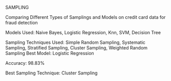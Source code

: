 SAMPLING

Comparing Different Types of Samplings and Models on credit card data for fraud detection

Models Used: Naive Bayes, Logistic Regression, Knn, SVM, Decision Tree

Sampling Techniques Used: Simple Random Sampling, Systematic Sampling, Stratified Sampling, Cluster Sampling, Weighted Random Sampling Best Model: Logistic Regression

Accuracy: 98.83%

Best Sampling Technique: Cluster Sampling

